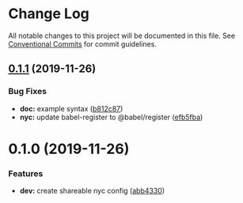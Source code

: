 # Change Log

All notable changes to this project will be documented in this file.
See [Conventional Commits](https://conventionalcommits.org) for commit guidelines.

## [0.1.1](https://github.com/JordanForeman/config/compare/@jordanforeman/nyc-config@0.1.0...@jordanforeman/nyc-config@0.1.1) (2019-11-26)


### Bug Fixes

* **doc:** example syntax ([b812c87](https://github.com/JordanForeman/config/commit/b812c8725060c09dc43183323b2e16d231f4d27f))
* **nyc:** update babel-register to @babel/register ([efb5fba](https://github.com/JordanForeman/config/commit/efb5fba22e4983a8641cf9ea02dbb772aea08cba))





# 0.1.0 (2019-11-26)


### Features

* **dev:** create shareable nyc config ([abb4330](https://github.com/JordanForeman/config/commit/abb4330fbc41b3f97c5866e55610b89b06355088))
